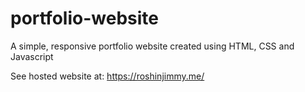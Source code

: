 # portfolio-website

A simple, responsive portfolio website created using HTML, CSS and Javascript

See hosted website at: https://roshinjimmy.me/
